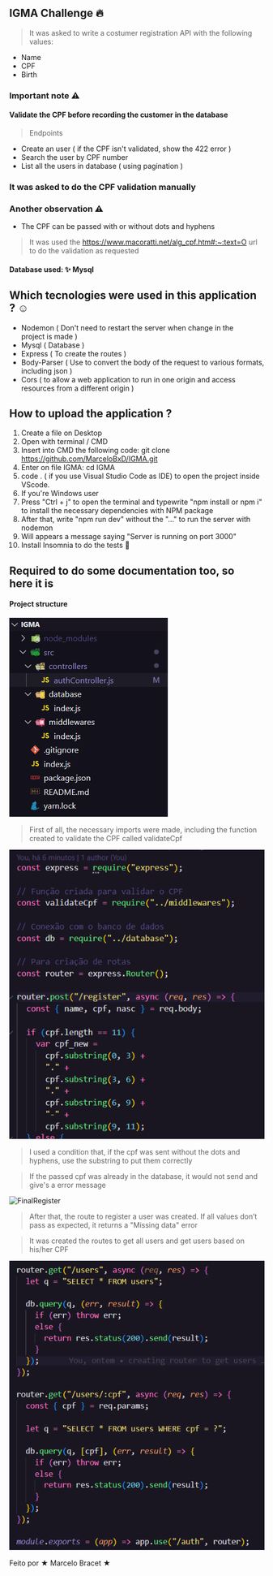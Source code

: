 ## IGMA Challenge 🔥

> It was asked to write a costumer registration API with the following values:
* Name
* CPF
* Birth

### Important note ⚠️
#### Validate the CPF before recording the customer in the database

> Endpoints
* Create an user ( if the CPF isn't validated, show the 422 error )
* Search the user by CPF number
* List all the users in database ( using pagination )

### It was asked to do the CPF validation manually
### Another observation ⚠️

* The CPF can be passed with or without dots and hyphens

> It was used the https://www.macoratti.net/alg_cpf.htm#:~:text=O url to do the validation as requested

#### Database used: ✨ Mysql 

## Which tecnologies were used in this application ? ☺️

* Nodemon ( Don't need to restart the server when change in the project is made )
* Mysql ( Database )
* Express ( To create the routes )
* Body-Parser ( Use to convert the body of the request to various formats, including json )
* Cors ( to allow a web application to run in one origin and access resources from a different origin )

## How to upload the application ?

1. Create a file on Desktop
2. Open with terminal / CMD 
3. Insert into CMD the following code: git clone https://github.com/MarceloBxD/IGMA.git
4. Enter on file IGMA: cd IGMA
5. code . ( if you use Visual Studio Code as IDE) to open the project inside VScode.
6. If you're Windows user
7. Press "Ctrl + j" to open the terminal and typewrite "npm install or npm i" to install the necessary dependencies with NPM package
8. After that, write "npm run dev" without the "..." to run the server with nodemon 
9. Will appears a message saying "Server is running on port 3000"
10. Install Insomnia to do the tests
💎

## Required to do some documentation too, so here it is

#### Project structure

![Structure](https://raw.githubusercontent.com/MarceloBxD/IGMA/master/src/images/Igma-content.png?token=GHSAT0AAAAAAB5KLEV7GS3I532FEROA5PO2Y7MFFCA)

> First of all, the necessary imports were made, including the function created to validate the CPF called validateCpf

![RegisterRoute](https://raw.githubusercontent.com/MarceloBxD/IGMA/master/src/images/register(1).png)

> I used a condition that, if the cpf was sent without the dots and hyphens, use the substring to put them correctly

> If the passed cpf was already in the database, it would not send and give's a error message

![FinalRegister]([https://raw.githubusercontent.com/MarceloBxD/IGMA/master/src/images/finalRegister.png?token=GHSAT0AAAAAAB5KLEV6DKMZ5JT7G6UUHAU2Y7MFYDA](https://raw.githubusercontent.com/MarceloBxD/IGMA/master/src/images/register(2).png))

> After that, the route to register a user was created. If all values don’t pass as expected, it returns a "Missing data" error

> It was created the routes to get all users and get users based on his/her CPF

![GetRoute](https://raw.githubusercontent.com/MarceloBxD/IGMA/master/src/images/finalGets.png?token=GHSAT0AAAAAAB5KLEV7SN5MI4LQQ7A7ZGA4Y7MFPYA)

Feito por ★ Marcelo Bracet ★
